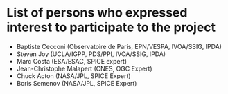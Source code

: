 # List of persons who expressed interest to participate to the project
* Baptiste Cecconi (Observatoire de Paris, EPN/VESPA, IVOA/SSIG, IPDA)
* Steven Joy (UCLA/IGPP, PDS/PPI, IVOA/SSIG, IPDA)
* Marc Costa (ESA/ESAC, SPICE expert)
* Jean-Christophe Malapert (CNES, OGC Expert)
* Chuck Acton (NASA/JPL, SPICE Expert)
* Boris Semenov (NASA/JPL, SPICE Expert)
